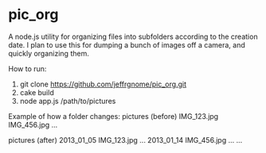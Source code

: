 pic_org
=======

A node.js utility for organizing files into subfolders according to the creation date. I plan to use this for dumping a bunch of images off a camera, and quickly organizing them.

How to run:
1) git clone https://github.com/jeffrgnome/pic_org.git
2) cake build
3) node app.js /path/to/pictures

Example of how a folder changes:
pictures (before)
	IMG_123.jpg
	IMG_456.jpg
	...

pictures (after)
	2013_01_05
		IMG_123.jpg
		...
	2013_01_14
		IMG_456.jpg
		...
	...

